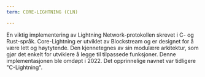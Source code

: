 ```yaml
---
term: CORE-LIGHTNING (CLN)

---
```

En viktig implementering av Lightning Network-protokollen skrevet i C- og Rust-språk. Core-Lightning er utviklet av Blockstream og er designet for å være lett og høytytende. Den kjennetegnes av sin modulære arkitektur, som gjør det enkelt for utviklere å legge til tilpassede funksjoner. Denne implementasjonen ble omdøpt i 2022. Det opprinnelige navnet var tidligere "C-Lightning".